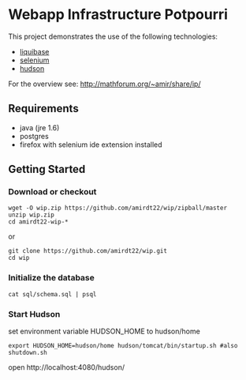 # Webapp Infrastructure Potpourri 


This project demonstrates the use of the following technologies:
* [liquibase](http://www.liquibase.org)
* [selenium](http://www.seleniumhq.org)
* [hudson](http://hudson-ci.org)

For the overview see: http://mathforum.org/~amir/share/ip/

## Requirements
* java (jre 1.6)
* postgres
* firefox with selenium ide extension installed

## Getting Started

### Download or checkout

    wget -O wip.zip https://github.com/amirdt22/wip/zipball/master
    unzip wip.zip
    cd amirdt22-wip-*

or

    git clone https://github.com/amirdt22/wip.git
    cd wip 

### Initialize the database

    cat sql/schema.sql | psql

### Start Hudson

set environment variable HUDSON_HOME to hudson/home

    export HUDSON_HOME=hudson/home hudson/tomcat/bin/startup.sh #also shutdown.sh

open http://localhost:4080/hudson/
